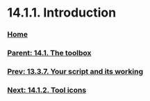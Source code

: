 # 14.1.1. Introduction

### [Home](./00-home.md)
### [Parent: 14.1. The toolbox](./14-01-00-the-toolbox.md)
### [Prev: 13.3.7. Your script and its working](./13-03-07-your-script-and-its-working.md)
### [Next: 14.1.2. Tool icons](./14-01-02-tool-icons.md)
